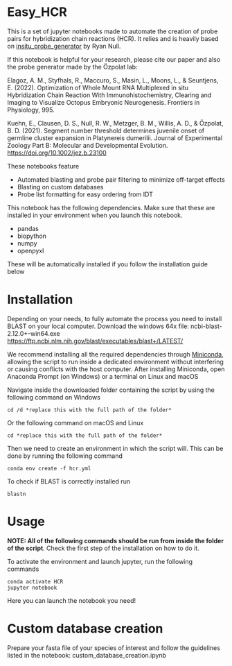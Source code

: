 # Easy_HCR

This is a set of jupyter notebooks made to automate the creation of probe pairs for hybridization chain reactions (HCR). It relies and is heavily based on [insitu_probe_generator](https://github.com/rwnull/insitu_probe_generator) by Ryan Null.

If this notebook is helpful for your research, please cite our paper and also the probe generator made by the Özpolat lab:

Elagoz, A. M., Styfhals, R., Maccuro, S., Masin, L., Moons, L., & Seuntjens, E. (2022). Optimization of Whole Mount RNA Multiplexed in situ Hybridization Chain Reaction With Immunohistochemistry, Clearing and Imaging to Visualize Octopus Embryonic Neurogenesis. Frontiers in Physiology, 995.

Kuehn, E., Clausen, D. S., Null, R. W., Metzger, B. M., Willis, A. D., & Özpolat, B. D. (2021). Segment number threshold determines juvenile onset of germline cluster expansion in Platynereis dumerilii. Journal of Experimental Zoology Part B: Molecular and Developmental Evolution. https://doi.org/10.1002/jez.b.23100


These notebooks feature
+ Automated blasting and probe pair filtering to minimize off-target effects
+ Blasting on custom databases
+ Probe list formatting for easy ordering from IDT

This notebook has the following dependencies.
Make sure that these are installed in your environment when you launch this notebook.
+ pandas
+ biopython
+ numpy
+ openpyxl

These will be automatically installed if you follow the installation guide below

# Installation
Depending on your needs, to fully automate the process you need to install BLAST on your local computer. Download the windows 64x file: ncbi-blast-2.12.0+-win64.exe  
https://ftp.ncbi.nlm.nih.gov/blast/executables/blast+/LATEST/

We recommend installing all the required dependencies through [Miniconda](https://docs.conda.io/en/latest/miniconda.html), allowing the script to run inside a dedicated environment without interfering or causing conflicts with the host computer.
After installing Miniconda, open Anaconda Prompt (on Windows) or a terminal on Linux and macOS

Navigate inside the downloaded folder containing the script by using the following command on Windows

    cd /d *replace this with the full path of the folder*

Or the following command on macOS and Linux

    cd *replace this with the full path of the folder*

Then we need to create an environment in which the script will. This can be done by running the following command

    conda env create -f hcr.yml
    
To check if BLAST is correctly installed run

    blastn



# Usage
**NOTE: All of the following commands should be run from inside the folder of the script**. Check the first step of the installation on how to do it.

To activate the environment and launch jupyter, run the following commands

    conda activate HCR
    jupyter notebook

Here you can launch the notebook you need!

# Custom database creation

Prepare your fasta file of your species of interest and follow the guidelines listed in the notebook: custom_database_creation.ipynb

